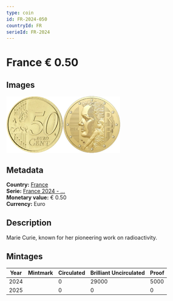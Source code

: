 ```yaml
---
type: coin
id: FR-2024-050
countryId: FR
serieId: FR-2024
---
```


# France € 0.50

## Images

<img src="../../../Images/common-2007-050.webp" height="150" alt="Front image"><img src="Images/france-2024-050.webp" height="150" alt="Back image">

## Metadata

**Country:** [France](../index.md)\
**Serie:** [France 2024 - ...](index.md)\
**Monetary value:** € 0.50\
**Currency:** Euro

## Description

Marie Curie, known for her pioneering work on radioactivity.

## Mintages

| Year | Mintmark | Circulated | Brilliant Uncirculated | Proof |
| ---- | -------- | ---------- | ---------------------- | ----- |
| 2024 |          | 0          | 29000                  | 5000  |
| 2025 |          | 0          | 0                      | 0     |
